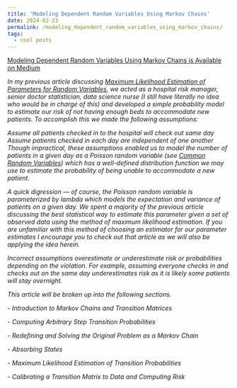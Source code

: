 ```yaml
---
title: 'Modeling Dependent Random Variables Using Markov Chains'
date: 2024-02-23
permalink: /modeling_dependent_random_variables_using_markov_chains/
tags:
  - cool posts
---
```


[Modeling Dependent Random Variables Using Markov Chains is Available on Medium](https://towardsdatascience.com/modeling-dependent-random-variables-using-markov-chains-f363a3be1f9a)

*In my previous article discussing [Maximum Likelihood Estimation of Parameters for Random Variables](https://towardsdatascience.com/maximum-likelihood-estimation-4a1a866dfa70), we acted as a hospital risk manager, senior doctor statistician, data science nurse (I still have literally no idea who would be in charge of this) and developed a simple probability model to estimate our risk of not having enough beds to accommodate new patients. To accomplish this we made the following assumptions:*

*Assume all patients checked in to the hospital will check out same day
Assume patients checked in each day are independent of one another
Though impractical, these assumptions enabled us to model the number of patients in a given day as a Poisson random variable (see [Common Random Variables](https://medium.com/quant-guild/common-random-variables-f30c537a01e4)) which has a well-defined distribution function we may use to estimate the probability of being unable to accommodate a new patient.*

*A quick digression — of course, the Poisson random variable is parameterized by lambda which models the expectation and variance of patients on a given day. We spent a majority of the previous article discussing the best statistical way to estimate this parameter given a set of observed data using the method of maximum likelihood estimation. If you are unfamiliar with this method of choosing an estimator for our parameter estimates I encourage you to check out that article as we will also be applying the idea herein.*

*Incorrect assumptions overestimate or underestimate risk or probabilities depending on the violation. For example, assuming everyone checks in and checks out on the same day underestimates risk as it is likely some patients will stay overnight.*

*This article will be broken up into the following sections.*

*- Introduction to Markov Chains and Transition Matrices*

*- Computing Arbitrary Step Transition Probabilities*

*- Redefining and Solving the Original Problem as a Markov Chain*

*- Absorbing States*

*- Maximum Likelihood Estimation of Transition Probabilities*

*- Calibrating a Transition Matrix to Data and Computing Risk*

